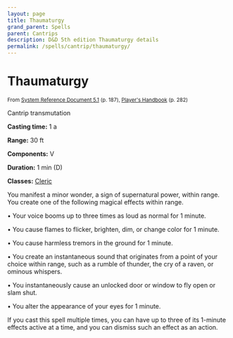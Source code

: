 ```yaml
---
layout: page
title: Thaumaturgy
grand_parent: Spells
parent: Cantrips 
description: D&D 5th edition Thaumaturgy details
permalink: /spells/cantrip/thaumaturgy/
---
```


# Thaumaturgy

<small>From <a target="_blank" href="https://media.wizards.com/2016/downloads/DND/SRD-OGL_V5.1.pdf">System Reference Document 5.1</a> (p. 187), <a target="_blank" href="https://dnd.wizards.com/products/tabletop-games/rpg-products/rpg_playershandbook">Player's Handbook</a> (p. 282)</small>


Cantrip transmutation

**Casting time:** 1 a

**Range:** 30 ft

**Components:** V 

**Duration:** 1 min (D)

**Classes:** [Cleric](/classes/cleric/)

You manifest a minor wonder, a sign of supernatural power, within range. You create one of the following magical effects within range.

 • Your voice booms up to three times as loud as normal for 1 minute.

 • You cause flames to flicker, brighten, dim, or change color for 1 minute.

 • You cause harmless tremors in the ground for 1 minute.

 • You create an instantaneous sound that originates from a point of your choice within range, such as a rumble of thunder, the cry of a raven, or ominous whispers.

 • You instantaneously cause an unlocked door or window to fly open or slam shut.

 • You alter the appearance of your eyes for 1 minute.

If you cast this spell multiple times, you can have up to three of its 1-minute effects active at a time, and you can dismiss such an effect as an action.